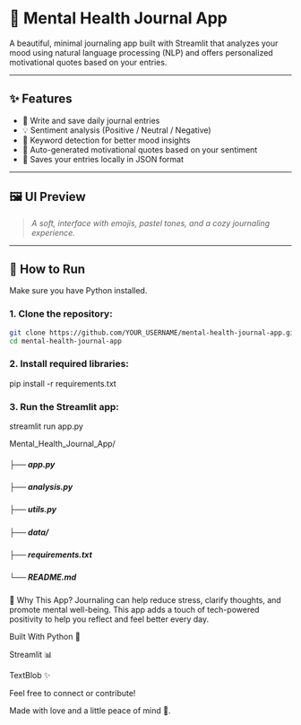 # 🧠 Mental Health Journal App

A beautiful, minimal journaling app built with Streamlit that analyzes your mood using natural language processing (NLP) and offers personalized motivational quotes based on your entries.

---

## ✨ Features

- 📝 Write and save daily journal entries
- 💡 Sentiment analysis (Positive / Neutral / Negative)
- 🧠 Keyword detection for better mood insights
- 💬 Auto-generated motivational quotes based on your sentiment
- 💾 Saves your entries locally in JSON format

---

## 🖼️ UI Preview

> *A soft, interface with emojis, pastel tones, and a cozy journaling experience.*

---

## 🚀 How to Run

Make sure you have Python installed.

### 1. Clone the repository:

```bash
git clone https://github.com/YOUR_USERNAME/mental-health-journal-app.git
cd mental-health-journal-app
```
### 2. Install required libraries:
pip install -r requirements.txt

### 3. Run the Streamlit app:
streamlit run app.py

Mental_Health_Journal_App/
##### ├── app.py
##### ├── analysis.py
##### ├── utils.py
##### ├── data/
##### ├── requirements.txt
##### └── README.md

🤍 Why This App?
Journaling can help reduce stress, clarify thoughts, and promote mental well-being. This app adds a touch of tech-powered positivity to help you reflect and feel better every day.

Built With
Python 🐍

Streamlit 📊

TextBlob ✨

Feel free to connect or contribute!

Made with love and a little peace of mind 💖.

